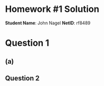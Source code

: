 # Homework #1 Solution
**Student Name**: John Nagel
**NetID**: rf8489
# Question 1
## (a)


## Question 2

